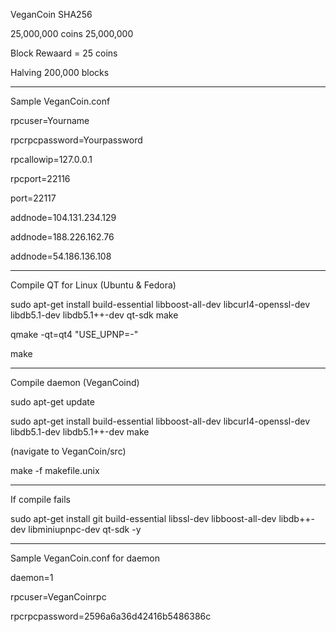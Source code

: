 VeganCoin SHA256

25,000,000 coins 25,000,000

Block Rewaard = 25 coins

Halving 200,000 blocks

________________

Sample VeganCoin.conf

rpcuser=Yourname

rpcrpcpassword=Yourpassword

rpcallowip=127.0.0.1

rpcport=22116

port=22117

addnode=104.131.234.129

addnode=188.226.162.76

addnode=54.186.136.108

_______________

Compile QT for Linux (Ubuntu & Fedora)

sudo apt-get install build-essential libboost-all-dev libcurl4-openssl-dev libdb5.1-dev libdb5.1++-dev qt-sdk make

qmake -qt=qt4 "USE_UPNP=-"

make

________________

Compile daemon (VeganCoind)

sudo apt-get update

sudo apt-get install build-essential libboost-all-dev libcurl4-openssl-dev libdb5.1-dev libdb5.1++-dev make

(navigate to VeganCoin/src)

make -f makefile.unix

________________

If compile fails

sudo apt-get install git build-essential libssl-dev libboost-all-dev libdb++-dev libminiupnpc-dev qt-sdk -y

________________

Sample VeganCoin.conf for daemon

daemon=1

rpcuser=VeganCoinrpc

rpcrpcpassword=2596a6a36d42416b5486386c



